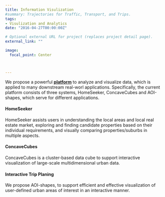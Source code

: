 ```yaml
---
title: Information Visulization
#summary: Trajectories for Traffic, Transport, and Trips.
tags:
- Visulization and Analytics
date: "2016-04-27T00:00:00Z"

# Optional external URL for project (replaces project detail page).
external_link: ""

image:
  focal_point: Center



---
```


We propose a powerful [**platform**](http://115.146.89.158/) to analyze and visualize data, which is applied to many downstream real-worl applications. Specifically, the current platform consists of three systems, HomeSeeker, ConcaveCubes and AOI-shapes, which serve for different applications. 


#### HomeSeeker
HomeSeeker assists users in understanding the local areas and local real estate market, exploring and finding candidate properties based on their individual requirements, and visually comparing properties/suburbs in multiple aspects.

#### ConcaveCubes
ConcaveCubes is a cluster-based data cube to support interactive visualization of large-scale multidimensional urban data.

#### Interactive Trip Planing
We propose AOI-shapes, to support efficient and effective visualization of user-defined urban areas of interest in an interactive manner.